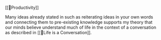 [[🌳Productivity]]

Many ideas already stated in such as reiterating ideas in your own words and connecting them to pre-existing knowledge supports my theory that our minds believe understand much of life in the context of a conversation as described in [[🌰Life is a Conversation]]. 